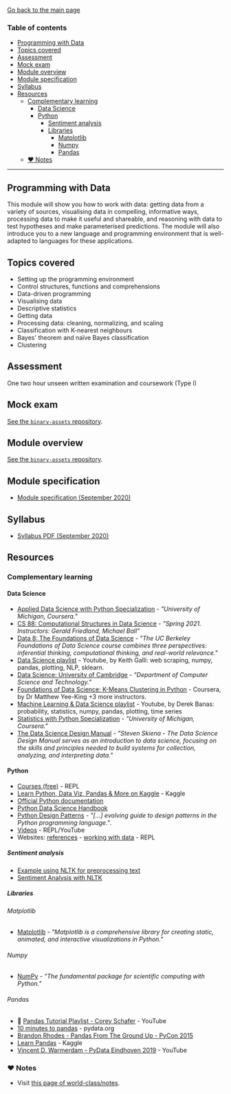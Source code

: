 [Go back to the main page](../../../README.md)

### Table of contents

- [Programming with Data](#programming-with-data)
- [Topics covered](#topics-covered)
- [Assessment](#assessment)
- [Mock exam](#mock-exam)
- [Module overview](#module-overview)
- [Module specification](#module-specification)
- [Syllabus](#syllabus)
- [Resources](#resources)
  - [Complementary learning](#complementary-learning)
    - [Data Science](#data-science)
    - [Python](#python)
      - [Sentiment analysis](#sentiment-analysis)
      - [Libraries](#libraries)
        - [Matplotlib](#matplotlib)
        - [Numpy](#numpy)
        - [Pandas](#pandas)
  - [:heart: Notes](#heart-notes)

---

## Programming with Data

This module will show you how to work with data: getting data from a
variety of sources, visualising data in compelling, informative ways,
processing data to make it useful and shareable, and reasoning with
data to test hypotheses and make parameterised predictions. The module
will also introduce you to a new language and programming environment
that is well-adapted to languages for these applications.

## Topics covered

- Setting up the programming environment
- Control structures, functions and comprehensions
- Data-driven programming
- Visualising data
- Descriptive statistics
- Getting data
- Processing data: cleaning, normalizing, and scaling
- Classification with K-nearest neighbours
- Bayes' theorem and naïve Bayes classification
- Clustering

## Assessment

One two hour unseen written examination and coursework (Type I)

## Mock exam

[See the `binary-assets` repository](https://github.com/world-class/binary-assets/tree/master/modules/cm2015-pwd).

## Module overview

[See the `binary-assets` repository](https://github.com/world-class/binary-assets/tree/master/modules/cm2015-pwd).

## Module specification

- [Module specification (September 2020)](https://github.com/world-class/binary-assets/blob/master/modules/module-specification/CM2015_PWD-Module-Spec.pdf)

## Syllabus

- [Syllabus PDF (September 2020)](https://github.com/world-class/binary-assets/blob/master/modules/syllabi/Syllabus_CM2015_PWD.pdf)

## Resources

### Complementary learning

#### Data Science

- [Applied Data Science with Python Specialization](https://www.coursera.org/specializations/data-science-python) - _"University of Michigan, Coursera."_
- [CS 88: Computational Structures in Data Science](https://cs88-website.github.io/sp21/) - _"Spring 2021. Instructors: Gerald Friedland, Michael Ball"_
- [Data 8: The Foundations of Data Science](http://data8.org/) - _"The UC Berkeley Foundations of Data Science course combines three perspectives: inferential thinking, computational thinking, and real-world relevance."_
- [Data Science playlist](https://www.youtube.com/watch?v=GjKQ6V_ViQE&list=PLFCB5Dp81iNVmuoGIqcT5oF4K-7kTI5vp) - Youtube, by Keith Galli: web scraping, numpy, pandas, plotting, NLP, sklearn.
- [Data Science: University of Cambridge](https://www.cl.cam.ac.uk/teaching/2021/DataSci/materials.html) - _"Department of Computer Science and Technology."_
- [Foundations of Data Science: K-Means Clustering in Python](https://www.coursera.org/learn/data-science-k-means-clustering-python) - Coursera, by Dr Matthew Yee-King +3 more instructors.
- [Machine Learning & Data Science playlist](https://www.youtube.com/watch?v=sEte4hXEgJ8&list=PLGLfVvz_LVvQy4mkmEvtFwZGg1S38MUmn) - Youtube, by Derek Banas: probability, statistics, numpy, pandas, plotting, time series
- [Statistics with Python Specialization](https://www.coursera.org/specializations/statistics-with-python) - _"University of Michigan, Coursera."_
- [The Data Science Design Manual](https://data-manual.com/) - _"Steven Skiena - The Data Science Design Manual serves as an introduction to data science, focusing on the skills and principles needed to build systems for collection, analyzing, and interpreting data."_

#### Python

- [Courses (free)](https://github.com/world-class/REPL/tree/master/online-courses/free#python) - REPL
- [Learn Python, Data Viz, Pandas & More on Kaggle](https://www.kaggle.com/learn/overview) - Kaggle
- [Official Python documentation](https://docs.python.org/3/)
- [Python Data Science Handbook](https://github.com/jakevdp/PythonDataScienceHandbook)
- [Python Design Patterns](https://python-patterns.guide/) - _"[...] evolving guide to design patterns in the Python programming language."_.
- [Videos](https://github.com/world-class/REPL/tree/master/youtube#python) - REPL/YouTube
- Websites: [references](https://github.com/world-class/REPL/tree/master/websites#python-1) - [working with data](https://github.com/world-class/REPL/tree/master/websites#working-with-data-pandas-numpy-matplotlib-ipython-scikit-learn) - REPL

##### Sentiment analysis

- [Example using NLTK for preprocessing text](https://colab.research.google.com/github/gal-a/blog/blob/master/docs/notebooks/nlp/nltk_preprocess.ipynb)
- [Sentiment Analysis with NLTK](https://www.kaggle.com/kakiac/sentiment-analysis-with-nltk)

##### Libraries

###### Matplotlib

- [Matplotlib](https://matplotlib.org/) - _"Matplotlib is a comprehensive library for creating static, animated, and interactive visualizations in Python."_

###### Numpy

- [NumPy](https://numpy.org/) - _"The fundamental package for scientific computing with Python."_

###### Pandas

- :3rd_place_medal: [Pandas Tutorial Playlist - Corey Schafer](https://www.youtube.com/playlist?list=PL-osiE80TeTsWmV9i9c58mdDCSskIFdDS) - YouTube
- [10 minutes to pandas](https://pandas.pydata.org/pandas-docs/stable/user_guide/10min.html) - pydata.org
- [Brandon Rhodes - Pandas From The Ground Up - PyCon 2015](https://www.youtube.com/watch?v=5JnMutdy6Fw)
- [Learn Pandas](https://www.kaggle.com/learn/pandas) - Kaggle
- [Vincent D. Warmerdam - PyData Eindhoven 2019](https://www.youtube.com/watch?v=yXGCKqo5cEY) - YouTube

### :heart: Notes

- Visit [this page of world-class/notes](https://github.com/world-class/notes/tree/master/level-5/programming-with-data/).
